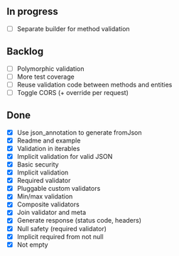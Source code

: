 In progress
-----------
 * [ ] Separate builder for method validation

Backlog
-------
 * [ ] Polymorphic validation
 * [ ] More test coverage
 * [ ] Reuse validation code between methods and entities
 * [ ] Toggle CORS (+ override per request)
 
Done
----
 * [x] Use json_annotation to generate fromJson
 * [x] Readme and example
 * [x] Validation in iterables
 * [x] Implicit validation for valid JSON
 * [x] Basic security
 * [x] Implicit validation
 * [x] Required validator
 * [x] Pluggable custom validators
 * [x] Min/max validation
 * [x] Composite validators
 * [x] Join validator and meta
 * [x] Generate response (status code, headers)
 * [x] Null safety (required validator)
 * [x] Implicit required from not null
 * [x] Not empty
